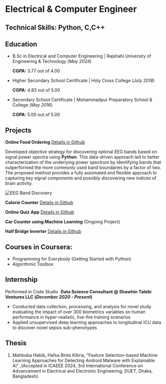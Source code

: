 # Electrical & Computer Engineer
## Technical Skills: Python, C,C++
## Education
- B.Sc in Electrical and Computer Engineering | Rajshahi University of Engineering & Technology (_May 2024_)
  
  **CGPA:** 3.77 out of 4.00           		
- Higher Secondary School Certificate	| Holy Cross College (_July 2018_)
  
  **CGPA:** 4.83 out of 5.00           		
- Secondary School Certificate | Mohammadpur Preparatory School & College (_May 2016_)
  
  **CGPA:** 5.00 out of 5.00  
  
## Projects
**Online Food Ordering**
[Details in Github](https://github.com/mahbuba26/FoodAppNew)

Developed objective strategy for discovering optimal EEG bands based on signal power spectra using **Python**. This data-driven approach led to better characterization of the underlying power spectrum by identifying bands that outperformed the more commonly used band boundaries by a factor of two. The proposed method provides a fully automated and flexible approach to capturing key signal components and possibly discovering new indices of brain activity.

![EEG Band Discovery](/assets/img/eeg_band_discovery.jpeg)

**Calorie Counter**
[Details in Github](https://github.com/mahbuba26/Diet-Care)

**Online Quiz App**
[Details in Github](https://github.com/mahbuba26/Online-Quiz)

**Car Counter using Machine Learning**
(Ongoing Project)

**Half Bridge Inverter**
[Details in Github](https://github.com/mahbuba26/Half-bridge-inverter)

## Courses in Coursera:
* Programming for Everybody (Getting Started with Python)
* Algorithmic Toolbox
  

## Internship
Performed in Code Studio 
![]()
**Data Science Consultant @ Shawhin Talebi Ventures LLC (_December 2020 - Present_)**
- Conducted data collection, processing, and analysis for novel study evaluating the impact of over 300 biometrics variables on human performance in hyper-realistic, live-fire training scenarios
- Applied unsupervised deep learning approaches to longitudinal ICU data to discover novel sepsis sub-phenotypes


## Thesis
1. Mahbuba Habib, Hafsa Binte Kibria, “Feature Selection-based Machine Learning Approaches for Detecting Android Malware with Explainable AI” ,(Accepted in ICAEEE
2024, 3rd International Conference on Advancement in Electrical and Electronic Engineering, DUET, Dhaka, Bangladesh) 

